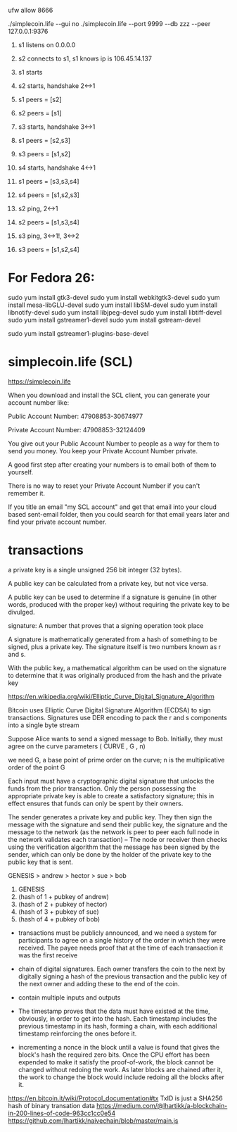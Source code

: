 ufw allow 8666

./simplecoin.life --gui no
./simplecoin.life --port 9999 --db zzz --peer 127.0.0.1:9376

1. s1 listens on 0.0.0.0
2. s2 connects to s1, s1 knows ip is 106.45.14.137


1. s1 starts
2. s2 starts, handshake 2<->1
3. s1 peers = [s2]
4. s2 peers = [s1]
5. s3 starts, handshake 3<->1
6. s1 peers = [s2,s3]
7. s3 peers = [s1,s2]
8. s4 starts, handshake 4<->1
9. s1 peers = [s3,s3,s4]
10. s4 peers = [s1,s2,s3]
11. s2 ping, 2<->1
12. s2 peers = [s1,s3,s4]
13. s3 ping, 3<->1!, 3<->2
14. s3 peers = [s1,s2,s4]

# For Fedora 26:

sudo yum install gtk3-devel
sudo yum install webkitgtk3-devel
sudo yum install mesa-libGLU-devel
sudo yum install libSM-devel
sudo yum install libnotify-devel
sudo yum install libjpeg-devel
sudo yum install libtiff-devel
sudo yum install gstreamer1-devel
sudo yum install gstream-devel

sudo yum install gstreamer1-plugins-base-devel

# simplecoin.life (SCL)

https://simplecoin.life

When you download and install the SCL client, you can generate your account number like:

Public Account Number: 47908853-30674977

Private Account Number: 47908853-32124409

You give out your Public Account Number to people as a way for them to send you money.
You keep your Private Account Number private.

A good first step after creating your numbers is to email both of them to yourself.

There is no way to reset your Private Account Number if you can't remember it.

If you title an email "my SCL account" and get that email into your cloud based sent-email folder, then
you could search for that email years later and find your private account number.

# transactions

a private key is a single unsigned 256 bit integer (32 bytes).

 A public key can be calculated from a private key, but not vice versa.

A public key can be used to determine if a signature is genuine (in other words, produced with the proper key) without requiring the private key to be divulged.

signature: A number that proves that a signing operation took place	

A signature is mathematically generated from a hash of something to be signed, plus a private key. The signature itself is two numbers known as r and s.

With the public key, a mathematical algorithm can be used on the signature to determine that it was originally produced from the hash and the private key


https://en.wikipedia.org/wiki/Elliptic_Curve_Digital_Signature_Algorithm

Bitcoin uses Elliptic Curve Digital Signature Algorithm (ECDSA) to sign transactions.
Signatures use DER encoding to pack the r and s components into a single byte stream 

Suppose Alice wants to send a signed message to Bob. Initially, they must agree on the curve parameters 
( CURVE , G , n)

we need G, a base point of prime order on the curve; 
n is the multiplicative order of the point G

Each input must have a cryptographic digital signature that unlocks the funds from the prior transaction. Only the person possessing the appropriate private key is able to create a satisfactory signature; this in effect ensures that funds can only be spent by their owners.

The sender generates a private key and public key. They then sign the message with the signature and send their public key, the signature and the message to the network (as the network is peer to peer each full node in the network validates each transaction) – The node or receiver then checks using the verification algorithm that the message has been signed by the sender, which can only be done by the holder of the private key to the public key that is sent.

GENESIS > andrew > hector > sue > bob

1. GENESIS
2. (hash of 1 + pubkey of andrew)
3. (hash of 2 + pubkey of hector)
4. (hash of 3 + pubkey of sue)
5. (hash of 4 + pubkey of bob)

* transactions must be publicly announced, and we need a system for participants to agree on a single history of the order in which they were received. The payee needs proof that at the time of each transaction it was the first receive

* chain of digital signatures. Each owner transfers the coin to the next by digitally signing a hash of the previous transaction and the public key of the next owner and adding these to the end of the coin.
* contain multiple inputs and outputs
* The timestamp proves that the data must have existed at the time, obviously, in order to get into the hash. Each timestamp includes the previous timestamp in its hash, forming a chain, with each additional timestamp reinforcing the ones before it.
*  incrementing a nonce in the block until a value is found that gives the block's hash the required zero bits. Once the CPU effort has been expended to make it satisfy the proof-of-work, the block cannot be changed without redoing the work. As later blocks are chained after it, the work to change the block would include redoing all the blocks after it.


https://en.bitcoin.it/wiki/Protocol_documentation#tx
TxID is just a SHA256 hash of binary transation data
https://medium.com/@lhartikk/a-blockchain-in-200-lines-of-code-963cc1cc0e54
https://github.com/lhartikk/naivechain/blob/master/main.js
